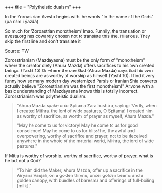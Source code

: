 +++
title = "Polytheistic dualsim"
+++

In the Zoroastrian Avesta begins with the words "In the name of the Gods" (pa nãm i ýazdã)

So much for 'Zoroastrian monotheism' lmao. Funnily, the translation on avesta.org has cowardly chosen not to translate this line. Hilarious. They skip the first line and don't translate it.

Source: [TW](https://unrollthread.com/t/1514962456224755719/)

Zoroastrianism (Mazdayasna) must be the only form of "monotheism" where the creator diety (Ahura Mazda) offers sacrifices to his own created beings. (Yasht 15) Or where the one God (Ahura Mazda) says that his own created beings are as worthy of worship as himself (Yasht 10). I find it very funny how so many modern day westernized Parsis or Iranian Shia converts actually believe "Zoroastrianism was the first monotheism!" Anyone with a basic understanding of Mazdayasna knows this is totally incorrect. Zoroastrianism was polytheistic dualism.

> "Ahura Mazda spake unto Spitama Zarathushtra, saying: 'Verily, when I created Mithra, the lord of wide pastures, O Spitama! I created him as worthy of sacrifice, as worthy of prayer as myself, Ahura Mazda."
>
> "May he come to us for victory! May he come to us for good conscience! May he come to us for bliss! he, the awful and overpowering, worthy of sacrifice and prayer, not to be deceived anywhere in the whole of the material world, Mithra, the lord of wide pastures."

If Mitra is worthy of worship, worthy of sacrifice, worthy of prayer, what is he but not a God?

> "To him did the Maker, Ahura Mazda, offer up a sacrifice in the Airyana Vaejah, on a golden throne, under golden beams and a golden canopy, with bundles of baresma and offerings of full-boiling [milk]."


